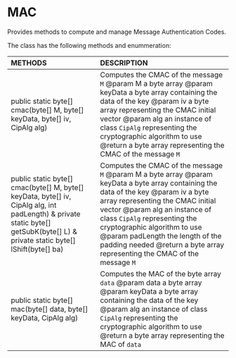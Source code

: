 # MAC
Provides methods to compute and manage Message Authentication Codes.

The class has the following methods and enummeration:

|METHODS                                       |DESCRIPTION                                                                                        |
|:---------------------------------------------|:--------------------------------------------------------------------------------------------------|
|public static byte[] cmac(byte[] M, byte[] keyData, byte[] iv, CipAlg  alg)|Computes the CMAC of the message <code>M</code> @param M a byte array @param keyData a byte array containing the data of the key  @param iv a byte array representing the CMAC initial vector @param alg an instance of class <code>CipAlg</code> representing the cryptographic algorithm to use @return a byte array representing the CMAC of the message <code>M</code>|
|public static byte[] cmac(byte[] M, byte[] keyData, byte[] iv, CipAlg  alg, int padLength) & private static byte[] getSubK(byte[] L) & private static byte[] lShift(byte[] ba)|Computes the CMAC of the message <code>M</code> @param M a byte array @param keyData a byte array containing the data of the key @param iv a byte array representing the CMAC initial vector @param alg an instance of class <code>CipAlg</code> representing the cryptographic algorithm to use @param padLength the length of the padding needed @return a byte array representing the CMAC of the message <code>M</code>|
|public static byte[] mac(byte[] data, byte[] keyData, CipAlg alg)|Computes the MAC of the byte array <code>data</code> @param data a byte array @param keyData a byte array containing the data of the key @param alg an instance of class <code>CipAlg</code> representing the cryptographic algorithm to use @return a byte array representing the MAC of <code>data</code>|
